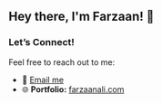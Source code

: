 ## Hey there, I'm Farzaan! 👋

### Let’s Connect!
Feel free to reach out to me:
- 📧 [Email me](mailto:officialfarzaanali@gmail.com)
- 🌐 **Portfolio:** [farzaanali.com](#)

